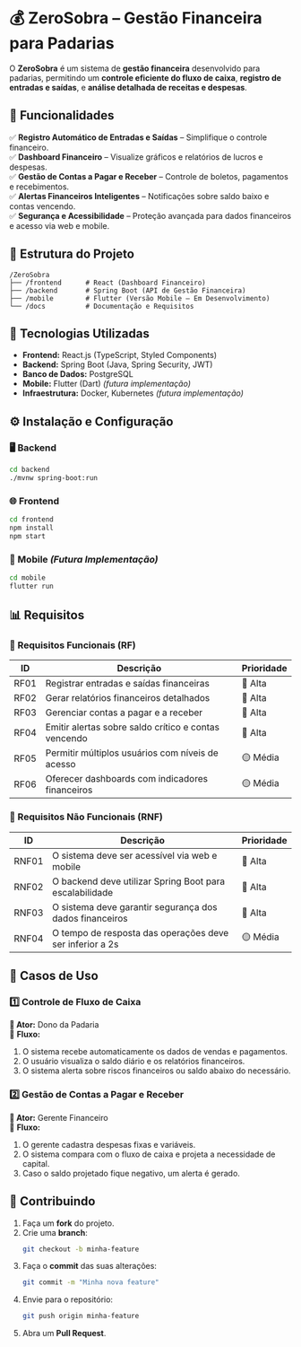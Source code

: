 # 💰 ZeroSobra – Gestão Financeira para Padarias  

O **ZeroSobra** é um sistema de **gestão financeira** desenvolvido para padarias, permitindo um **controle eficiente do fluxo de caixa**, **registro de entradas e saídas**, e **análise detalhada de receitas e despesas**.  

## 🚀 Funcionalidades  

✅ **Registro Automático de Entradas e Saídas** – Simplifique o controle financeiro.  
✅ **Dashboard Financeiro** – Visualize gráficos e relatórios de lucros e despesas.  
✅ **Gestão de Contas a Pagar e Receber** – Controle de boletos, pagamentos e recebimentos.  
✅ **Alertas Financeiros Inteligentes** – Notificações sobre saldo baixo e contas vencendo.  
✅ **Segurança e Acessibilidade** – Proteção avançada para dados financeiros e acesso via web e mobile.  

## 📁 Estrutura do Projeto  

```
/ZeroSobra
├── /frontend      # React (Dashboard Financeiro)
├── /backend       # Spring Boot (API de Gestão Financeira)
├── /mobile        # Flutter (Versão Mobile – Em Desenvolvimento)
└── /docs          # Documentação e Requisitos
```

## 🔧 Tecnologias Utilizadas  

- **Frontend:** React.js (TypeScript, Styled Components)  
- **Backend:** Spring Boot (Java, Spring Security, JWT)  
- **Banco de Dados:** PostgreSQL  
- **Mobile:** Flutter (Dart) *(futura implementação)*  
- **Infraestrutura:** Docker, Kubernetes *(futura implementação)*  

## ⚙️ Instalação e Configuração  

### 🖥️ Backend  
```bash
cd backend
./mvnw spring-boot:run
```

### 🌐 Frontend  
```bash
cd frontend
npm install
npm start
```

### 📱 Mobile *(Futura Implementação)*  
```bash
cd mobile
flutter run
```

## 📊 Requisitos  

### 🔹 Requisitos Funcionais (RF)  

| ID   | Descrição                                              | Prioridade |
|------|------------------------------------------------------|------------|
| RF01 | Registrar entradas e saídas financeiras             | 🔴 Alta     |
| RF02 | Gerar relatórios financeiros detalhados             | 🔴 Alta     |
| RF03 | Gerenciar contas a pagar e a receber                | 🔴 Alta     |
| RF04 | Emitir alertas sobre saldo crítico e contas vencendo | 🔴 Alta     |
| RF05 | Permitir múltiplos usuários com níveis de acesso    | 🟡 Média     |
| RF06 | Oferecer dashboards com indicadores financeiros     | 🟡 Média     |

### 🔹 Requisitos Não Funcionais (RNF)  

| ID   | Descrição                                          | Prioridade |
|------|--------------------------------------------------|------------|
| RNF01 | O sistema deve ser acessível via web e mobile  | 🔴 Alta     |
| RNF02 | O backend deve utilizar Spring Boot para escalabilidade | 🔴 Alta     |
| RNF03 | O sistema deve garantir segurança dos dados financeiros | 🔴 Alta     |
| RNF04 | O tempo de resposta das operações deve ser inferior a 2s | 🟡 Média     |

## 📌 Casos de Uso  

### 1️⃣ Controle de Fluxo de Caixa  

**👤 Ator:** Dono da Padaria  
📌 **Fluxo:**  
1. O sistema recebe automaticamente os dados de vendas e pagamentos.  
2. O usuário visualiza o saldo diário e os relatórios financeiros.  
3. O sistema alerta sobre riscos financeiros ou saldo abaixo do necessário.  

### 2️⃣ Gestão de Contas a Pagar e Receber  

**👤 Ator:** Gerente Financeiro  
📌 **Fluxo:**  
1. O gerente cadastra despesas fixas e variáveis.  
2. O sistema compara com o fluxo de caixa e projeta a necessidade de capital.  
3. Caso o saldo projetado fique negativo, um alerta é gerado.  

## 🤝 Contribuindo  

1. Faça um **fork** do projeto.  
2. Crie uma **branch**:  
   ```bash
   git checkout -b minha-feature
   ```  
3. Faça o **commit** das suas alterações:  
   ```bash
   git commit -m "Minha nova feature"
   ```  
4. Envie para o repositório:  
   ```bash
   git push origin minha-feature
   ```  
5. Abra um **Pull Request**.  


